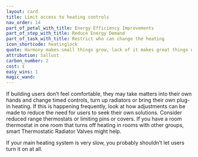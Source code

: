 ```yaml
---
layout: card
title: Limit access to heating controls
nav_order: 14
part_of_petal_with_title: Energy Efficiency Improvements
part_of_step_with_title: Reduce Energy Demand
part_of_task_with_title: Restrict who can change the heating
icon_shortcode: heatinglock
quote: Harmony makes small things grow, lack of it makes great things decay.
attribution: Sallust
carbon_number: 2
cost: £
easy_wins: 1
magic_wand: 
---
```


<p>If building users don’t feel comfortable, they may take matters into their own hands and change timed controls, turn up radiators or bring their own plug-in heating. If this is happening frequently, look at how adjustments can be made to reduce the need for users to seek their own solutions. Consider reduced range thermostats or limiting pins or covers.  If you have a room thermostat in one room that turns off heating in rooms with other groups, smart Thermostatic Radiator Valves might help. </p><p>If your main heating system is very slow, you probably shouldn’t let users turn it on at all. </p> 
